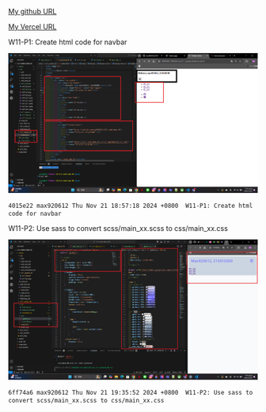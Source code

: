 [My github URL](https://github.com/max920612/1131-sweb-demo-00)

[My Vercel URL](https://1131-sweb-demo-00.vercel.app/)

W11-P1: Create html code for navbar
 
![](w11-p1.png)
 
```
4015e22 max920612 Thu Nov 21 18:57:18 2024 +0800  W11-P1: Create html code for navbar
```

W11-P2: Use sass to convert scss/main_xx.scss to css/main_xx.css

![](w11-p2.png)

```
6ff74a6 max920612 Thu Nov 21 19:35:52 2024 +0800  W11-P2: Use sass to convert scss/main_xx.scss to css/main_xx.css
```